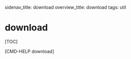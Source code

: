 sidenav_title: download
overview_title: download
tags: util

# download

[TOC]

[CMD-HELP download]
